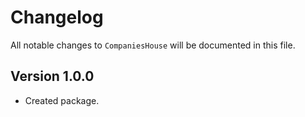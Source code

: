 # Changelog

All notable changes to `CompaniesHouse` will be documented in this file.

## Version 1.0.0

- Created package.